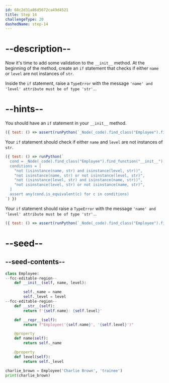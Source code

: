 ```yaml
---
id: 68c2d31a86d5672ca49d4521
title: Step 14
challengeType: 20
dashedName: step-14
---
```


# --description--

Now it's time to add some validation to the `__init__` method. At the beginning of the method, create an `if` statement that checks if either `name` or `level` are not instances of `str`.

Inside the `if` statement, raise a `TypeError` with the message `'name' and 'level' attribute must be of type 'str'.`.

# --hints--

You should have an `if` statement in your `__init__` method.

```js
({ test: () => assert(runPython(`_Node(_code).find_class("Employee").find_function("__init__").find_ifs()[0]`)) })
```

Your `if` statement should check if either `name` and `level` are not instances of `str`.

```js
({ test: () => runPython(`
  cond = _Node(_code).find_class("Employee").find_function("__init__").find_ifs()[0].find_conditions()[0]
  conditions = [
    "not (isinstance(name, str) and isinstance(level, str))",
    "not isinstance(name, str) or not isinstance(level, str)",
    "not (isinstance(level, str) and isinstance(name, str))",
    "not isinstance(level, str) or not isinstance(name, str)",
  ]
  assert any(cond.is_equivalent(c) for c in conditions)
`) })
```

Your `if` statement should raise a `TypeError` with the message `'name' and 'level' attribute must be of type 'str'.`.

```js
({ test: () => assert(runPython(`_Node(_code).find_class("Employee").find_function("__init__").find_ifs()[0].find_bodies()[0].has_stmt('raise TypeError("\\'name\\' and \\'level\\' attribute must be of type \\'str\\'.")')`)) })
```

# --seed--

## --seed-contents--

```py
class Employee:
--fcc-editable-region--
    def __init__(self, name, level):

        self._name = name
        self._level = level
--fcc-editable-region--
    def __str__(self):
        return f'{self.name}: {self.level}'

    def __repr__(self):
        return f"Employee('{self.name}', '{self.level}')"

    @property
    def name(self):
        return self._name

    @property
    def level(self):
        return self._level

charlie_brown = Employee('Charlie Brown', 'trainee')
print(charlie_brown)
```
